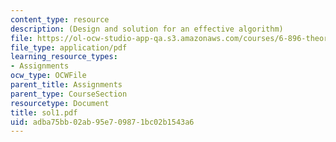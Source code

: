 ```yaml
---
content_type: resource
description: (Design and solution for an effective algorithm)
file: https://ol-ocw-studio-app-qa.s3.amazonaws.com/courses/6-896-theory-of-parallel-hardware-sma-5511-spring-2004/adba75bb02ab95e709871bc02b1543a6_sol1.pdf
file_type: application/pdf
learning_resource_types:
- Assignments
ocw_type: OCWFile
parent_title: Assignments
parent_type: CourseSection
resourcetype: Document
title: sol1.pdf
uid: adba75bb-02ab-95e7-0987-1bc02b1543a6
---
```

